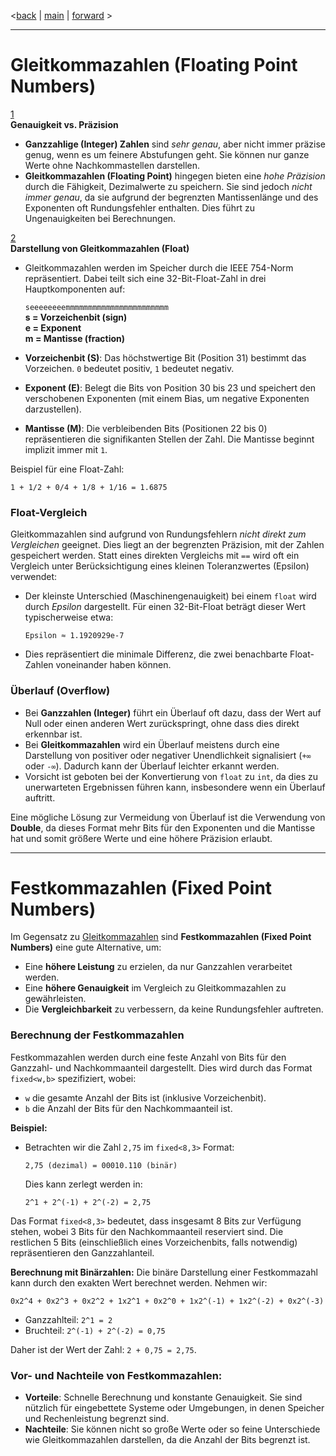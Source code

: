 <[back](cpp02_02_orthodox_canonical.md) | [main](/) | [forward](cpp02_00_lerning.md) >

--- 


# Gleitkommazahlen (Floating Point Numbers)

[1](https://www.cprogramming.com/tutorial/floating_point/understanding_floating_point.html)  
**Genauigkeit vs. Präzision**
- **Ganzzahlige (Integer) Zahlen** sind *sehr genau*, aber nicht immer präzise genug, wenn es um feinere Abstufungen geht. Sie können nur ganze Werte ohne Nachkommastellen darstellen.
- **Gleitkommazahlen (Floating Point)** hingegen bieten eine *hohe Präzision* durch die Fähigkeit, Dezimalwerte zu speichern. Sie sind jedoch *nicht immer genau*, da sie aufgrund der begrenzten Mantissenlänge und des Exponenten oft Rundungsfehler enthalten. Dies führt zu Ungenauigkeiten bei Berechnungen.

[2](https://www.cprogramming.com/tutorial/floating_point/understanding_floating_point_representation.html)  
**Darstellung von Gleitkommazahlen (Float)**
- Gleitkommazahlen werden im Speicher durch die IEEE 754-Norm repräsentiert. Dabei teilt sich eine 32-Bit-Float-Zahl in drei Hauptkomponenten auf:
  
  `seeeeeeeemmmmmmmmmmmmmmmmmmmmmmm`  
  **s = Vorzeichenbit (sign)**  
  **e = Exponent**  
  **m = Mantisse (fraction)**

- **Vorzeichenbit (S)**: Das höchstwertige Bit (Position 31) bestimmt das Vorzeichen. `0` bedeutet positiv, `1` bedeutet negativ.
- **Exponent (E)**: Belegt die Bits von Position 30 bis 23 und speichert den verschobenen Exponenten (mit einem Bias, um negative Exponenten darzustellen).
- **Mantisse (M)**: Die verbleibenden Bits (Positionen 22 bis 0) repräsentieren die signifikanten Stellen der Zahl. Die Mantisse beginnt implizit immer mit `1`.

Beispiel für eine Float-Zahl:
```
1 + 1/2 + 0/4 + 1/8 + 1/16 = 1.6875
```

### Float-Vergleich
Gleitkommazahlen sind aufgrund von Rundungsfehlern *nicht direkt zum Vergleichen* geeignet. Dies liegt an der begrenzten Präzision, mit der Zahlen gespeichert werden. Statt eines direkten Vergleichs mit `==` wird oft ein Vergleich unter Berücksichtigung eines kleinen Toleranzwertes (Epsilon) verwendet:

- Der kleinste Unterschied (Maschinengenauigkeit) bei einem `float` wird durch *Epsilon* dargestellt. Für einen 32-Bit-Float beträgt dieser Wert typischerweise etwa:
  ```
  Epsilon ≈ 1.1920929e-7
  ```
- Dies repräsentiert die minimale Differenz, die zwei benachbarte Float-Zahlen voneinander haben können.

### Überlauf (Overflow)
- Bei **Ganzzahlen (Integer)** führt ein Überlauf oft dazu, dass der Wert auf Null oder einen anderen Wert zurückspringt, ohne dass dies direkt erkennbar ist.
- Bei **Gleitkommazahlen** wird ein Überlauf meistens durch eine Darstellung von positiver oder negativer Unendlichkeit signalisiert (`+∞` oder `-∞`). Dadurch kann der Überlauf leichter erkannt werden.
- Vorsicht ist geboten bei der Konvertierung von `float` zu `int`, da dies zu unerwarteten Ergebnissen führen kann, insbesondere wenn ein Überlauf auftritt.

Eine mögliche Lösung zur Vermeidung von Überlauf ist die Verwendung von **Double**, da dieses Format mehr Bits für den Exponenten und die Mantisse hat und somit größere Werte und eine höhere Präzision erlaubt.

---

# Festkommazahlen (Fixed Point Numbers)

Im Gegensatz zu [Gleitkommazahlen](#Floating-Point-Numbers) sind **Festkommazahlen (Fixed Point Numbers)** eine gute Alternative, um:
- Eine **höhere Leistung** zu erzielen, da nur Ganzzahlen verarbeitet werden.
- Eine **höhere Genauigkeit** im Vergleich zu Gleitkommazahlen zu gewährleisten.
- Die **Vergleichbarkeit** zu verbessern, da keine Rundungsfehler auftreten.

### Berechnung der Festkommazahlen
Festkommazahlen werden durch eine feste Anzahl von Bits für den Ganzzahl- und Nachkommaanteil dargestellt. Dies wird durch das Format `fixed<w,b>` spezifiziert, wobei:
- `w` die gesamte Anzahl der Bits ist (inklusive Vorzeichenbit).
- `b` die Anzahl der Bits für den Nachkommaanteil ist.

**Beispiel:**
- Betrachten wir die Zahl `2,75` im `fixed<8,3>` Format:
  ```
  2,75 (dezimal) = 00010.110 (binär)
  ```
  Dies kann zerlegt werden in:
  ```
  2^1 + 2^(-1) + 2^(-2) = 2,75
  ```

Das Format `fixed<8,3>` bedeutet, dass insgesamt 8 Bits zur Verfügung stehen, wobei 3 Bits für den Nachkommaanteil reserviert sind. Die restlichen 5 Bits (einschließlich eines Vorzeichenbits, falls notwendig) repräsentieren den Ganzzahlanteil.

**Berechnung mit Binärzahlen:**
Die binäre Darstellung einer Festkommazahl kann durch den exakten Wert berechnet werden. Nehmen wir:
```
0x2^4 + 0x2^3 + 0x2^2 + 1x2^1 + 0x2^0 + 1x2^(-1) + 1x2^(-2) + 0x2^(-3)
```
- Ganzzahlteil: `2^1 = 2`
- Bruchteil: `2^(-1) + 2^(-2) = 0,75`

Daher ist der Wert der Zahl: `2 + 0,75 = 2,75`.

### Vor- und Nachteile von Festkommazahlen:
- **Vorteile**: Schnelle Berechnung und konstante Genauigkeit. Sie sind nützlich für eingebettete Systeme oder Umgebungen, in denen Speicher und Rechenleistung begrenzt sind.
- **Nachteile**: Sie können nicht so große Werte oder so feine Unterschiede wie Gleitkommazahlen darstellen, da die Anzahl der Bits begrenzt ist.
